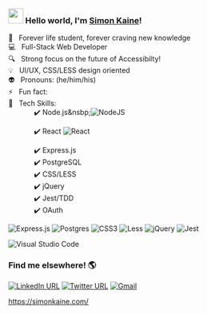 ### <img src="https://raw.githubusercontent.com/MartinHeinz/MartinHeinz/master/wave.gif" width="30px"> Hello world, I'm [Simon Kaine](https://simonkaine.com)! 


 🌱 &nbsp; Forever life student, forever craving new knowledge<br />
 :computer: &nbsp; Full-Stack Web Developer<br />
 :mag: &nbsp; Strong focus on the future of Accessibilty!<br />
 :bulb: &nbsp; UI/UX, CSS/LESS design oriented <br />
 :alien: &nbsp; Pronouns: (he/him/his)<br />
 ⚡ &nbsp; Fun fact: <br />
 :floppy_disk: &nbsp; Tech Skills: <br />
 &nbsp;&nbsp;&nbsp;&nbsp;&nbsp;&nbsp;&nbsp;&nbsp;&nbsp;&nbsp;&nbsp;&nbsp;&nbsp;:heavy_check_mark:&nbsp;Node.js&nsbp;![NodeJS](https://img.shields.io/badge/node.js-6DA55F?style=for-the-badge&logo=node.js&logoColor=white)<br />
 
 &nbsp;&nbsp;&nbsp;&nbsp;&nbsp;&nbsp;&nbsp;&nbsp;&nbsp;&nbsp;&nbsp;&nbsp;&nbsp;:heavy_check_mark:&nbsp;React&nbsp;![React](https://img.shields.io/badge/react-%2320232a.svg?style=for-the-badge&logo=react&logoColor=%2361DAFB)<br />
 
 &nbsp;&nbsp;&nbsp;&nbsp;&nbsp;&nbsp;&nbsp;&nbsp;&nbsp;&nbsp;&nbsp;&nbsp;&nbsp;:heavy_check_mark:&nbsp;Express.js&nbsp;<br />
 &nbsp;&nbsp;&nbsp;&nbsp;&nbsp;&nbsp;&nbsp;&nbsp;&nbsp;&nbsp;&nbsp;&nbsp;&nbsp;:heavy_check_mark:&nbsp;PostgreSQL&nbsp;<br />
 &nbsp;&nbsp;&nbsp;&nbsp;&nbsp;&nbsp;&nbsp;&nbsp;&nbsp;&nbsp;&nbsp;&nbsp;&nbsp;:heavy_check_mark:&nbsp;CSS/LESS&nbsp;<br />
 &nbsp;&nbsp;&nbsp;&nbsp;&nbsp;&nbsp;&nbsp;&nbsp;&nbsp;&nbsp;&nbsp;&nbsp;&nbsp;:heavy_check_mark:&nbsp;jQuery&nbsp;<br />
 &nbsp;&nbsp;&nbsp;&nbsp;&nbsp;&nbsp;&nbsp;&nbsp;&nbsp;&nbsp;&nbsp;&nbsp;&nbsp;:heavy_check_mark:&nbsp;Jest/TDD&nbsp;<br />
 &nbsp;&nbsp;&nbsp;&nbsp;&nbsp;&nbsp;&nbsp;&nbsp;&nbsp;&nbsp;&nbsp;&nbsp;&nbsp;:heavy_check_mark:&nbsp;OAuth
 


![Express.js](https://img.shields.io/badge/express.js-%23404d59.svg?style=for-the-badge&logo=express&logoColor=%2361DAFB)
![Postgres](https://img.shields.io/badge/postgres-%23316192.svg?style=for-the-badge&logo=postgresql&logoColor=white)
![CSS3](https://img.shields.io/badge/css3-%231572B6.svg?style=for-the-badge&logo=css3&logoColor=white)
![Less](https://img.shields.io/badge/less-2B4C80?style=for-the-badge&logo=less&logoColor=white)
![jQuery](https://img.shields.io/badge/jquery-%230769AD.svg?style=for-the-badge&logo=jquery&logoColor=white)
![Jest](https://img.shields.io/badge/-jest-%23C21325?style=for-the-badge&logo=jest&logoColor=white)

![Visual Studio Code](https://img.shields.io/badge/Visual%20Studio%20Code-0078d7.svg?style=for-the-badge&logo=visual-studio-code&logoColor=white)


### Find me elsewhere! :earth_americas:

[![LinkedIn URL](https://img.shields.io/badge/linkedin-%230077B5.svg?style=for-the-badge&logo=linkedin&logoColor=white)](https://www.linkedin.com/in/simonbishopkaine/)
[![Twitter URL](https://img.shields.io/badge/simonbkaine-%231DA1F2.svg?style=for-the-badge&logo=Twitter&logoColor=white)](https://twitter.com/simonbkaine)
[![Gmail](https://img.shields.io/badge/Gmail-D14836?style=for-the-badge&logo=gmail&logoColor=white)](mailto:simonkaine@gmail.com)

https://simonkaine.com/
